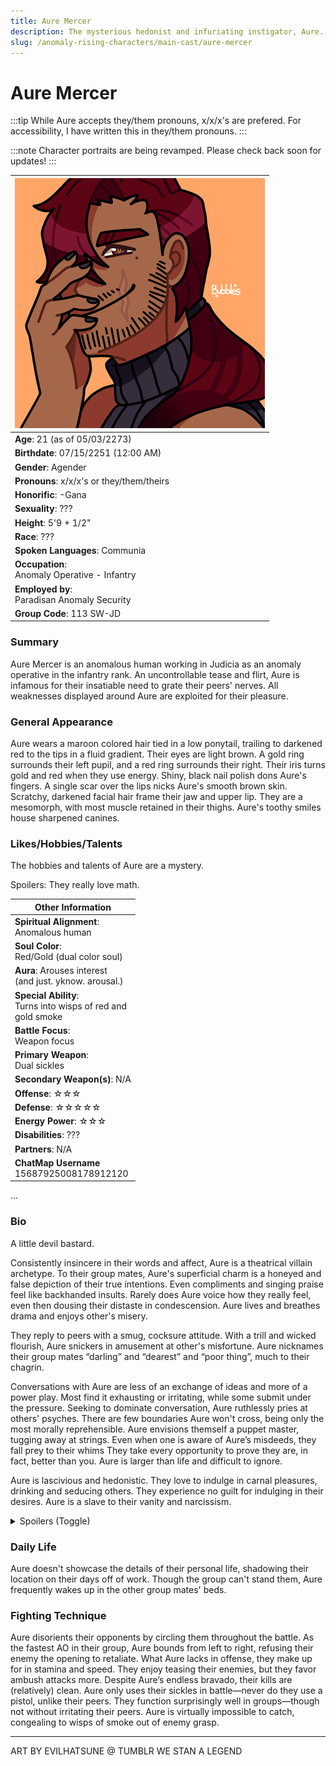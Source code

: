 ```yaml
---
title: Aure Mercer
description: The mysterious hedonist and infuriating instigator, Aure.
slug: /anomaly-rising-characters/main-cast/aure-mercer
---
```


# Aure Mercer

:::tip
While Aure accepts they/them pronouns, x/x/x's are prefered. For accessibility, I have written this in they/them pronouns.
:::

:::note
Character portraits are being revamped. Please check back soon for updates!
:::

<div class="leftCharacterProfile"> </div>

| ![Aure Mercer Image](/img/characters/aure.jpg) |
| --- |
|**Age**: 21 (as of 05/03/2273)|
|**Birthdate**: 07/15/2251 (12:00 AM)|
|**Gender**: Agender|
|**Pronouns**: x/x/x's or they/them/theirs|
|**Honorific**: -Gana|
|**Sexuality**: ???|
|**Height**: 5'9 + 1/2"|
|**Race**: ???|
|**Spoken Languages**: Communia|
|**Occupation**:<br/> Anomaly Operative - Infantry|
|**Employed by**:<br/> Paradisan Anomaly Security|
|**Group Code**: 113 SW-JD|


### Summary

Aure Mercer is an anomalous human working in Judicia as an anomaly operative in the infantry rank. An uncontrollable tease and flirt, Aure is infamous for their insatiable need to grate their peers' nerves. All weaknesses displayed around Aure are exploited for their pleasure.

### General Appearance

Aure wears a maroon colored hair tied in a low ponytail, trailing to darkened red to the tips in a fluid gradient.  Their eyes are light brown. A gold ring surrounds their left pupil, and a red ring surrounds their right. Their iris turns gold and red when they use energy. Shiny, black nail polish dons Aure's fingers.  A single scar over the lips nicks Aure's smooth brown skin. Scratchy, darkened facial hair frame their jaw and upper lip. They are a mesomorph, with most muscle retained in their thighs. Aure's toothy smiles house sharpened canines.

### Likes/Hobbies/Talents

The hobbies and talents of Aure are a mystery.

Spoilers: <spoiler>They really love math.</spoiler>

<div class="rightCharacterProfile"> </div>

|Other Information|
| --- |
|**Spiritual Alignment**:<br/> 	Anomalous human|
|**Soul Color**:<br/> 	Red/Gold (dual color soul)|
|**Aura**: Arouses interest<br/> (and just. yknow. arousal.)|
|**Special Ability**:<br/> 	Turns into wisps of red and<br/> gold smoke|
|**Battle Focus**:<br/> 	Weapon focus|
|**Primary Weapon**:<br/> 	Dual sickles|
|**Secondary Weapon(s)**: 	N/A|
|**Offense**: 	☆☆☆|
|**Defense**: ☆☆☆☆☆|
|**Energy Power**: ☆☆☆|
|**Disabilities**: 	???|
|**Partners**: 	N/A|
|**ChatMap Username**<br/> 15687925008178912120|

...
### Bio

A little devil bastard.

Consistently insincere in their words and affect, Aure is a theatrical villain archetype. To their group mates, Aure's superficial charm is a honeyed and false depiction of their true intentions. Even compliments and singing praise feel like backhanded insults. Rarely does Aure voice how they really feel, even then dousing their distaste in condescension. Aure lives and breathes drama and enjoys other's misery.

They reply to peers with a smug, cocksure attitude. With a trill and wicked flourish, Aure snickers in amusement at other's misfortune. Aure nicknames their group mates “darling” and “dearest” and “poor thing”, much to their chagrin.

Conversations with Aure are less of an exchange of ideas and more of a power play. Most find it exhausting or irritating, while some submit under the pressure. Seeking to dominate conversation, Aure ruthlessly pries at others' psyches. There are few boundaries Aure won't cross, being only the most morally reprehensible. Aure envisions themself a puppet master, tugging away at strings. Even when one is aware of Aure’s misdeeds, they fall prey to their whims They take every opportunity to prove they are, in fact, better than you. Aure is larger than life and difficult to ignore.

Aure is lascivious and hedonistic. They love to indulge in carnal pleasures, drinking and seducing others. They experience no guilt for indulging in their desires. Aure is a slave to their vanity and narcissism.

<div class="clear"></div>

<details>
  <summary>Spoilers (Toggle)</summary>
  <div>
Aure is a rebel and a spy infiltrating the group. While poorly disguising this fact, most assume they’re only a theatrical edge lord operative.

Another one of Aure's many secrets is their demonhood. In their natural state, Aure has claws, fangs, black cat ears atop their head, a tail, and paw-like feet. In their first life, they were an AO slaughtered by a group captain for disobeying orders. Aure, fueled by revenge, rose back up as a demon, and joined the resistance efforts. While Aure is technically more morally sound than their peers in Group #113, they’re a rebel for one reason: vengeance. Aure disguises their anger, but is the angriest in the main cast. Their efforts to annoy, alienate, and deprecate their group peers is petty vindication. In all reality, Aure is a trauma-laden and shy person, emotionally stunted by anguish. Aure would not treat their friends the way they treat an operative. Aure doesn’t care about insults or people treating them poor. They do, however, care about others who want to unmask their true intentions—i.e., their isolation due to anger and a fear of intimacy with others. Aure is read for filth a small handful of times in canon, leaving them stunned and speechless.
  </div>
</details>

### Daily Life

Aure doesn't showcase the details of their personal life, shadowing their location on their days off of work. Though the group can't stand them, Aure frequently wakes up in the other group mates' beds.

### Fighting Technique

Aure disorients their opponents by circling them throughout the battle. As the fastest AO in their group, Aure bounds from left to right, refusing their enemy the opening to retaliate. What Aure lacks in offense, they make up for in stamina and speed. They enjoy teasing their enemies, but they favor ambush attacks more. Despite Aure’s endless bravado, their kills are (relatively) clean. Aure only uses their sickles in battle—never do they use a pistol, unlike their peers. They function surprisingly well in groups—though not without irritating their peers. Aure is virtually impossible to catch, congealing to wisps of smoke out of enemy grasp.

----
ART BY EVILHATSUNE @ TUMBLR
WE STAN A LEGEND